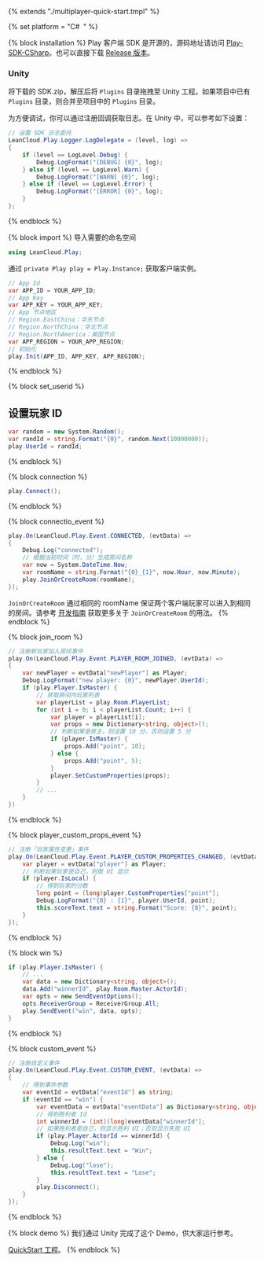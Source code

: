 {% extends "./multiplayer-quick-start.tmpl" %}

{% set platform = "C\#` `" %}


{% block installation %}
Play 客户端 SDK 是开源的，源码地址请访问 [Play-SDK-CSharp](https://github.com/leancloud/Play-SDK-CSharp)。也可以直接下载 [Release 版本](https://github.com/leancloud/Play-SDK-CSharp/releases)。

### Unity

将下载的 SDK.zip，解压后将 `Plugins` 目录拖拽至 Unity 工程。如果项目中已有 `Plugins` 目录，则合并至项目中的 `Plugins` 目录。

为方便调试，你可以通过注册回调获取日志。在 Unity 中，可以参考如下设置：

```cs
// 设置 SDK 日志委托
LeanCloud.Play.Logger.LogDelegate = (level, log) =>
{
    if (level == LogLevel.Debug) {
        Debug.LogFormat("[DEBUG] {0}", log);
    } else if (level == LogLevel.Warn) {
        Debug.LogFormat("[WARN] {0}", log);
    } else if (level == LogLevel.Error) {
        Debug.LogFormat("[ERROR] {0}", log);
    }
};
```
{% endblock %}



{% block import %}
导入需要的命名空间

```cs
using LeanCloud.Play;
```

通过 `private Play play = Play.Instance;` 获取客户端实例。

```cs
// App Id
var APP_ID = YOUR_APP_ID;
// App Key
var APP_KEY = YOUR_APP_KEY;
// App 节点地区
// Region.EastChina：华东节点
// Region.NorthChina：华北节点
// Region.NorthAmerica：美国节点
var APP_REGION = YOUR_APP_REGION;
// 初始化
play.Init(APP_ID, APP_KEY, APP_REGION);
```
{% endblock %}



{% block set_userid %}
## 设置玩家 ID

```cs
var random = new System.Random();
var randId = string.Format("{0}", random.Next(10000000));
play.UserId = randId;
```
{% endblock %}



{% block connection %}
```cs
play.Connect();
```
{% endblock %}



{% block connectio_event %}
```cs
play.On(LeanCloud.Play.Event.CONNECTED, (evtData) =>
{
    Debug.Log("connected");
    // 根据当前时间（时，分）生成房间名称
    var now = System.DateTime.Now;
    var roomName = string.Format("{0}_{1}", now.Hour, now.Minute);
    play.JoinOrCreateRoom(roomName);
});
```

`JoinOrCreateRoom` 通过相同的 roomName 保证两个客户端玩家可以进入到相同的房间。请参考 [开发指南](multiplayer-guide-csharp.html#加入或创建指定房间) 获取更多关于 `JoinOrCreateRoom` 的用法。
{% endblock %}



{% block join_room %}
```cs
// 注册新玩家加入房间事件
play.On(LeanCloud.Play.Event.PLAYER_ROOM_JOINED, (evtData) =>
{
    var newPlayer = evtData["newPlayer"] as Player;
    Debug.LogFormat("new player: {0}", newPlayer.UserId);
    if (play.Player.IsMaster) {
        // 获取房间内玩家列表
        var playerList = play.Room.PlayerList;
        for (int i = 0; i < playerList.Count; i++) {
            var player = playerList[i];
            var props = new Dictionary<string, object>();
            // 判断如果是房主，则设置 10 分，否则设置 5 分
            if (player.IsMaster) {
                props.Add("point", 10);
            } else {
                props.Add("point", 5);
            }
            player.SetCustomProperties(props);
        }
        // ...
    }
})
```
{% endblock %}



{% block player_custom_props_event %}
```cs
// 注册「玩家属性变更」事件
play.On(LeanCloud.Play.Event.PLAYER_CUSTOM_PROPERTIES_CHANGED, (evtData) => {
    var player = evtData["player"] as Player;
    // 判断如果玩家是自己，则做 UI 显示
    if (player.IsLocal) {
        // 得到玩家的分数
        long point = (long)player.CustomProperties["point"];
        Debug.LogFormat("{0} : {1}", player.UserId, point);
        this.scoreText.text = string.Format("Score: {0}", point);
    }
});
```
{% endblock %}



{% block win %}
```cs
if (play.Player.IsMaster) {
    // ...
    var data = new Dictionary<string, object>();
    data.Add("winnerId", play.Room.Master.ActorId);
    var opts = new SendEventOptions();
    opts.ReceiverGroup = ReceiverGroup.All;
    play.SendEvent("win", data, opts);
}
```
{% endblock %}



{% block custom_event %}
```cs
// 注册自定义事件
play.On(LeanCloud.Play.Event.CUSTOM_EVENT, (evtData) =>
{
    // 得到事件参数
    var eventId = evtData["eventId"] as string;
    if (eventId == "win") {
        var eventData = evtData["eventData"] as Dictionary<string, object>;
        // 得到胜利者 Id
        int winnerId = (int)(long)eventData["winnerId"];
        // 如果胜利者是自己，则显示胜利 UI；否则显示失败 UI
        if (play.Player.ActorId == winnerId) {
            Debug.Log("win");
            this.resultText.text = "Win";
        } else {
            Debug.Log("lose");
            this.resultText.text = "Lose";
        }
        play.Disconnect();
    }
});
```
{% endblock %}



{% block demo %}
我们通过 Unity 完成了这个 Demo，供大家运行参考。

[QuickStart 工程](https://github.com/leancloud/Play-CSharp-Quick-Start)。
{% endblock %}
